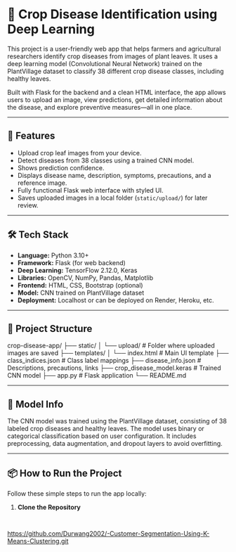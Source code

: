 # 🌿 Crop Disease Identification using Deep Learning

This project is a user-friendly web app that helps farmers and agricultural researchers identify crop diseases from images of plant leaves. It uses a deep learning model (Convolutional Neural Network) trained on the PlantVillage dataset to classify 38 different crop disease classes, including healthy leaves.

Built with Flask for the backend and a clean HTML interface, the app allows users to upload an image, view predictions, get detailed information about the disease, and explore preventive measures—all in one place.

---

## 🚀 Features

- Upload crop leaf images from your device.
- Detect diseases from 38 classes using a trained CNN model.
- Shows prediction confidence.
- Displays disease name, description, symptoms, precautions, and a reference image.
- Fully functional Flask web interface with styled UI.
- Saves uploaded images in a local folder (`static/upload/`) for later review.

---

## 🛠️ Tech Stack

- **Language:** Python 3.10+
- **Framework:** Flask (for web backend)
- **Deep Learning:** TensorFlow 2.12.0, Keras
- **Libraries:** OpenCV, NumPy, Pandas, Matplotlib
- **Frontend:** HTML, CSS, Bootstrap (optional)
- **Model:** CNN trained on PlantVillage dataset
- **Deployment:** Localhost or can be deployed on Render, Heroku, etc.

---

## 📂 Project Structure

crop-disease-app/ ├── static/ │ └── upload/ # Folder where uploaded images are saved ├── templates/ │ └── index.html # Main UI template ├── class_indices.json # Class label mappings ├── disease_info.json # Descriptions, precautions, links ├── crop_disease_model.keras # Trained CNN model ├── app.py # Flask application └── README.md

---

## 🧠 Model Info

The CNN model was trained using the PlantVillage dataset, consisting of 38 labeled crop diseases and healthy leaves. The model uses binary or categorical classification based on user configuration. It includes preprocessing, data augmentation, and dropout layers to avoid overfitting.

---

## 📦 How to Run the Project

Follow these simple steps to run the app locally:

1. **Clone the Repository**
   ```bash
  
https://github.com/Durwang2002/-Customer-Segmentation-Using-K-Means-Clustering.git
